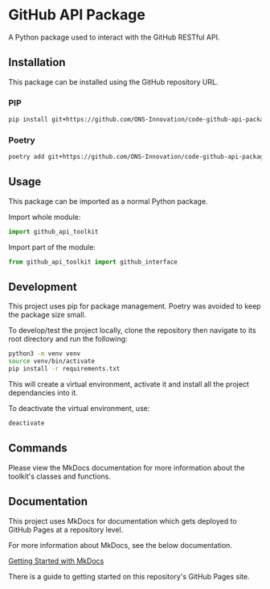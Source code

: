 # GitHub API Package
A Python package used to interact with the GitHub RESTful API.

## Installation
This package can be installed using the GitHub repository URL.

### PIP

```bash
pip install git+https://github.com/ONS-Innovation/code-github-api-package.git
```

### Poetry

```bash
poetry add git+https://github.com/ONS-Innovation/code-github-api-package.git
```

## Usage
This package can be imported as a normal Python package.

Import whole module:
```python
import github_api_toolkit
```

Import part of the module:
```python
from github_api_toolkit import github_interface
```

## Development

This project uses pip for package management. Poetry was avoided to keep the package size small.

To develop/test the project locally, clone the repository then navigate to its root directory and run the following:

```bash
python3 -m venv venv
source venv/bin/activate
pip install -r requirements.txt
```

This will create a virtual environment, activate it and install all the project dependancies into it.

To deactivate the virtual environment, use: 
```bash 
deactivate
```

## Commands

Please view the MkDocs documentation for more information about the toolkit's classes and functions.

## Documentation

This project uses MkDocs for documentation which gets deployed to GitHub Pages at a repository level.

For more information about MkDocs, see the below documentation.

[Getting Started with MkDocs](https://www.mkdocs.org/getting-started/)

There is a guide to getting started on this repository's GitHub Pages site.